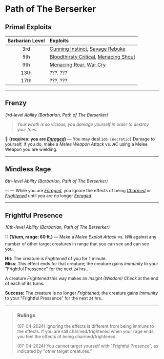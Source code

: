 # Path of The Berserker

## Primal Exploits

| Barbarian Level | Exploits                                          |
|:---------------:|:--------------------------------------------------|
|       3rd       | [Cunning Instinct][CI], [Savage Rebuke][SR]       |
|       5th       | [Bloodthirsty Critical][BC], [Menacing Shout][MS] |
|       9th       | [Menacing Roar][MR], [War Cry][WC]                |
|      13th       | ???, ???                                          |
|      17th       | ???, ???                                          |

---

## Frenzy
*3rd-level Ability (Barbarian, Path of The Berserker)*  

> *Your wrath is so vicious, you damage yourself in order to destroy your foes.*

🔵 **(requires: you are [*Enraged*][E])** — You may deal `1d6 [necrotic]` Damage to yourself. If you do, make a *Melee Weapon Attack* vs. *AC* using a Melee Weapon you are wielding.

---

## Mindless Rage
*6th-level Ability (Barbarian, Path of The Berserker)*  

♾️ — While you are [*Enraged*][E], you ignore the effects of being *[Charmed]* or *[Frightened]* until you are no longer [*Enraged*][E].

---

## Frightful Presence
*10th-level Ability (Barbarian, Path of The Berserker)*  

◻️ **(1/turn, range: 60 ft.)** — Make a *Melee Exploit Attack* vs. *Will* against any number of other target creatures in range that you can see and can see you.

**Hit:** The creature is *Frightened* of you for 1 minute.  
**Miss:** This effect ends for that creature; the creature gains *Immunity* to your "Frightful Pressence" for the next `24` hrs..  

A creature *Frightened* this way makes an *Insight (Wisdom) Check* at the end of each of its turns.

**Success:** The creature is no longer *Frightened*; the creature gains *Immunity* to your "Frightful Pressence" for the next `24` hrs..  

---

> ### Rulings
>
> (07-04-2024) Ignoring the effects is different from being immune to the effects. If you are still charmed/frightened when your rage ends, you feel the effects of being charmed/frightened.
>
> (07-04-2024) You cannot target yourself with "Frightful Presence", as indicated by "*other* target creatures."

<!-- References. -->

<!-- External references. -->

<!-- Primal Exploits -->

<!-- 1st level -->
[CI]: ../../../Exploits/1st%20Level/Cunning%20Instinct.md
[SR]: ../../../Exploits/1st%20Level/Savage%20Rebuke.md

<!-- 2nd level -->
[BC]: ../../../Exploits/2nd%20Level/Bloodthirsty%20Critical.md
[MS]: ../../../Exploits/2nd%20Level/Menacing%20Shout.md

<!-- 3rd level -->
[MR]: ../../../Exploits/3rd%20Level/Menacing%20Roar.md
[WC]: ../../../Exploits/3rd%20Level/War%20Cry.md

<!--------------------->

[E]: ../../../Rules/Conditions/Enraged.md
[Charmed]: ../../../Rules/Conditions/Charmed.md
[Frightened]: ../../../Rules/Conditions/Frightened.md

<!----------------->